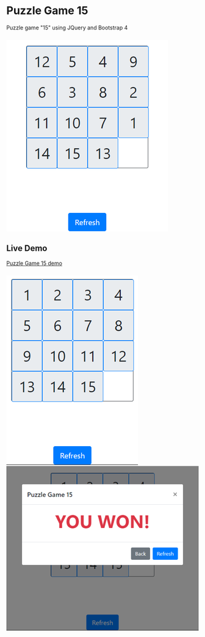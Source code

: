 # Puzzle Game 15
Puzzle game "15" using JQuery and Bootstrap 4

###
![png](./img/puzzle.png)

## Live Demo
[Puzzle Game 15 demo](https://andriival.github.io/PuzzleGame15)

###
![png](./img/finish.png)
![png](./img/won.png)
